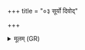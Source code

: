 +++
title = "०३ सूर्यो दिवोद्"

+++
<details><summary>मूलम् (GR)</summary>

सूर्यो दिवोद् (…) ॥ +++(see 1abcd)+++
</details>